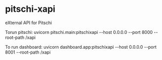 # pitschi-xapi
eXternal API for Pitschi


Torun pitschi: uvicorn pitschi.main:pitschixapi --host 0.0.0.0 --port 8000 --root-path /xapi 

To run dashboard: uvicorn dashboard.app:pitschixapi --host 0.0.0.0 --port 8001 --root-path /xapi